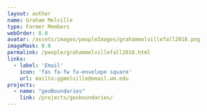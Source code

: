 ```yaml
---
layout: author
name: Graham Melville
type: Former Members
webOrder: 8.0
avatar: /assets/images/peopleImages/grahammelvillefall2018.png
imageMask: 0.0
permalink: /people/grahammelvillefall2018.html 
links:
  - label: 'Email'
    icon: 'fas fa-fw fa-envelope square'
    url: mailto:ggmelville@email.wm.edu
projects:
  - name: "geoBoundaries"
    link: /projects/geoboundaries/
---
```

